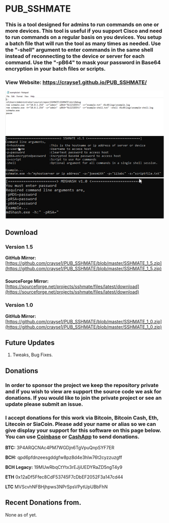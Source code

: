 # PUB_SSHMATE
### This is a tool designed for admins to run commands on one or more devices. This tool is useful if you support Cisco and need to run commands on a regular basis on you devices. You setup a batch file that will run the tool as many times as needed. Use the "-shell" argument to enter commands in the same shell instead of reconnecting to the device or server for each command. Use the "-pB64" to mask your password in Base64 encryption in your batch files or scripts.

### View Website: https://crayse1.github.io/PUB_SSHMATE/

![SSHMATE1](https://github.com/crayse1/PUB_SSHMATE/blob/master/SSHMATE1.png "SSHMATE1")
![SSHMATE2](https://github.com/crayse1/PUB_SSHMATE/blob/master/SSHMATE2.png "SSHMATE2")
![SSHMATE3](https://github.com/crayse1/PUB_SSHMATE/blob/master/SSHMATE3.png "SSHMATE3")


## Download

### Version 1.5
**GitHub Mirror:**  [https://github.com/crayse1/PUB_SSHMATE/blob/master/SSHMATE_1_5.zip](https://github.com/crayse1/PUB_SSHMATE/blob/master/SSHMATE_1_5.zip)

###
**SourceForge Mirror:** [https://sourceforge.net/projects/sshmate/files/latest/download](https://sourceforge.net/projects/sshmate/files/latest/download)

### Version 1.0
**GitHub Mirror:** [https://github.com/crayse1/PUB_SSHMATE/blob/master/SSHMATE_1_0.zip](https://github.com/crayse1/PUB_SSHMATE/blob/master/SSHMATE_1_0.zip)   


## Future Updates
1.	Tweaks, Bug Fixes.

## Donations

### In order to sponsor the project we keep the repository private and if you wish to view are support the source code we ask for donations. If you would like to join the private project or see an update please submit an issue. 

### I accept donations for this work via Bitcoin, Bitcoin Cash, Eth, Litecoin or SiaCoin. Please add your name or alias so we can give display your support for this software on this page below. You can  use [Coinbase](https://www.coinbase.com) or [CashApp](https://cash.me/$minezus) to send donations.

**BTC:**    	  3P4ARQCNAc4PM7WGDjn6TgVpuQnpSYF7ER	

**BCH:**    	  qpd6pfdnzeesgddgfw8pz8d4e3hlw76t2cyzzuzgff	  

**BCH Legacy:** 19MUwRbqCtYtx3rEJjiUEDYRaZD5ngT4y9

**ETH**	        0x12aDf5Ffec8CdF53745F7cDbEF2052F3a147cd44	

**LTC**	        MVScvhNFBHjhpws3NPrSpsVPytUpUBbFhN	

## Recent Donations from.
None as of yet.
